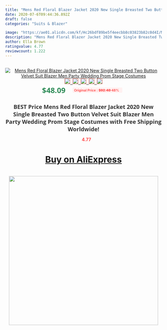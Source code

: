 ```yaml
---
title: "Mens Red Floral Blazer Jacket 2020 New Single Breasted Two Button Velvet Suit Blazer Men Party Wedding Prom Stage Costumes"
date: 2020-07-6T09:44:36.892Z
draft: false
categories: "Suits & Blazer"

image: "https://ae01.alicdn.com/kf/Hc26bdf89be5f4eecbb8c03823b82c0d4I/Mens-Red-Floral-Blazer-Jacket-2020-New-Single-Breasted-Two-Button-Velvet-Suit-Blazer-Men-Party.jpg"
description: "Mens Red Floral Blazer Jacket 2020 New Single Breasted Two Button Velvet Suit Blazer Men Party Wedding Prom Stage Costumes"
author: Ella Brown
ratingvalue: 4.77
reviewcount: 1.222
---
```

<br>
<div style="text-align: center;">
<a href="https://s.click.aliexpress.com/e/_ACBsmD" target="_blank" rel="nofollow noopener noreferrer"><img alt="Mens Red Floral Blazer Jacket 2020 New Single Breasted Two Button Velvet Suit Blazer Men Party Wedding Prom Stage Costumes" class="magnifier-image" src="https://ae01.alicdn.com/kf/Hc26bdf89be5f4eecbb8c03823b82c0d4I/Mens-Red-Floral-Blazer-Jacket-2020-New-Single-Breasted-Two-Button-Velvet-Suit-Blazer-Men-Party.jpg_640x640.jpg">
<br>
<img style="border:1px solid salmon" src="https://ae01.alicdn.com/kf/Hc26bdf89be5f4eecbb8c03823b82c0d4I/Mens-Red-Floral-Blazer-Jacket-2020-New-Single-Breasted-Two-Button-Velvet-Suit-Blazer-Men-Party.jpg_120x120.jpg">&nbsp;&nbsp;<img style="border:1px solid salmon" src="https://ae01.alicdn.com/kf/Hf98a200318b847a88fe254498f65268by/Mens-Red-Floral-Blazer-Jacket-2020-New-Single-Breasted-Two-Button-Velvet-Suit-Blazer-Men-Party.jpg_120x120.jpg">&nbsp;&nbsp;<img style="border:1px solid salmon" src="https://ae01.alicdn.com/kf/He5ebad74e4854d149ed3e27712d97fbbQ/Mens-Red-Floral-Blazer-Jacket-2020-New-Single-Breasted-Two-Button-Velvet-Suit-Blazer-Men-Party.jpg_120x120.jpg">&nbsp;&nbsp;<img style="border:1px solid salmon" src="_120x120.jpg">&nbsp;&nbsp;<img style="border:1px solid salmon" src="https://ae01.alicdn.com/kf/H927c41df99d747599900a2408affeadax/Mens-Red-Floral-Blazer-Jacket-2020-New-Single-Breasted-Two-Button-Velvet-Suit-Blazer-Men-Party.jpg_120x120.jpg"></a></div><br0>
<div style="text-align: center;"><span style="background-color: white; border: 0px; box-sizing: border-box; color: seagreen; display: inline-block; font-family: &quot;open sans&quot; , &quot;arial&quot; , &quot;helvetica&quot; , sans-serif , &quot;heiti&quot;; font-size: 24px; font-stretch: inherit; font-weight: 700; line-height: inherit; margin: 0px 10px 0px 0px; padding: 0px; vertical-align: middle;">$48.09 </span>
<span style="background: rgb(255 , 241 , 241); border-radius: 3px; border: 0px; box-sizing: border-box; color: #ff4747; display: inline-block; font-family: inherit; font-size: 12px; font-stretch: inherit; font-style: inherit; font-variant: inherit; font-weight: 600; line-height: inherit; margin: 0px; padding: 2px 5px; transform: scale(0.9); vertical-align: middle;">Original Price : <b style="text-decoration: line-through;">$92.48 </b> 48%&nbsp;&nbsp;</span></div>
<h1 style="color: #333333; display: inline-block; font-family: &quot;open sans&quot; , &quot;arial&quot; , &quot;helvetica&quot; , sans-serif , &quot;heiti&quot;; font-size: 18px; font-stretch: inherit; font-weight: 700; text-align: center;">BEST Price Mens Red Floral Blazer Jacket 2020 New Single Breasted Two Button Velvet Suit Blazer Men Party Wedding Prom Stage Costumes with Free Shipping Worldwide!</h1>
<div style="color: #ff4747; text-align: center;">
<img src="https://4.bp.blogspot.com/-M0ZcTcb-5uY/XleCXlxnR4I/AAAAAAAAAEc/OrjgMkXV1oMQFaCRZj5HQwOCBcu3w1FegCPcBGAYYCw/s1600/star.png" style="height: 15px;">&nbsp;<b>4.77</b></div>
<div class="button_cont" align="center"><a class="buynow_a" href="https://s.click.aliexpress.com/e/_ACBsmD" target="_blank" rel="nofollow noopener noreferrer"><H1>Buy on AliExpress</H1></a></div><br>
<div class="separator" style="clear: both; text-align: center;">
<img src="https://lh3.googleusercontent.com/-pTy5HemUv9M/XlePHvY0dAI/AAAAAAAAAE4/0nX5iRUoIWY8eMW9Dpxeirr157OZliDIgCLcBGAsYHQ/s1600/badge.gif" width="480">
</div>
